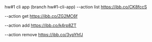 hw#1 cli app (branch hw#1-cli-app)
--action list
https://ibb.co/CK8fccS

--action get
https://ibb.co/ZG2MC6f

--action add
https://ibb.co/k4rp8ZT

--action remove
https://ibb.co/3ypYhfJ
